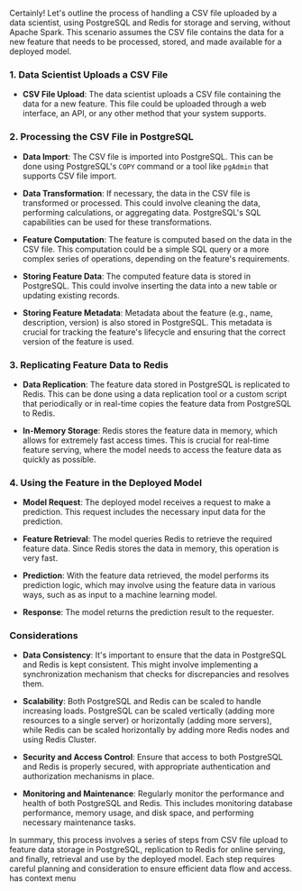 Certainly! Let's outline the process of handling a CSV file uploaded by a data scientist, using PostgreSQL and Redis for storage and serving, without Apache Spark. This scenario assumes the CSV file contains the data for a new feature that needs to be processed, stored, and made available for a deployed model.
 
### 1. Data Scientist Uploads a CSV File
 
- **CSV File Upload**: The data scientist uploads a CSV file containing the data for a new feature. This file could be uploaded through a web interface, an API, or any other method that your system supports.
 
### 2. Processing the CSV File in PostgreSQL
 
- **Data Import**: The CSV file is imported into PostgreSQL. This can be done using PostgreSQL's `COPY` command or a tool like `pgAdmin` that supports CSV file import.
 
- **Data Transformation**: If necessary, the data in the CSV file is transformed or processed. This could involve cleaning the data, performing calculations, or aggregating data. PostgreSQL's SQL capabilities can be used for these transformations.
 
- **Feature Computation**: The feature is computed based on the data in the CSV file. This computation could be a simple SQL query or a more complex series of operations, depending on the feature's requirements.
 
- **Storing Feature Data**: The computed feature data is stored in PostgreSQL. This could involve inserting the data into a new table or updating existing records.
 
- **Storing Feature Metadata**: Metadata about the feature (e.g., name, description, version) is also stored in PostgreSQL. This metadata is crucial for tracking the feature's lifecycle and ensuring that the correct version of the feature is used.
 
### 3. Replicating Feature Data to Redis
 
- **Data Replication**: The feature data stored in PostgreSQL is replicated to Redis. This can be done using a data replication tool or a custom script that periodically or in real-time copies the feature data from PostgreSQL to Redis.
 
- **In-Memory Storage**: Redis stores the feature data in memory, which allows for extremely fast access times. This is crucial for real-time feature serving, where the model needs to access the feature data as quickly as possible.
 
### 4. Using the Feature in the Deployed Model
 
- **Model Request**: The deployed model receives a request to make a prediction. This request includes the necessary input data for the prediction.
 
- **Feature Retrieval**: The model queries Redis to retrieve the required feature data. Since Redis stores the data in memory, this operation is very fast.
 
- **Prediction**: With the feature data retrieved, the model performs its prediction logic, which may involve using the feature data in various ways, such as as input to a machine learning model.
 
- **Response**: The model returns the prediction result to the requester.
 
### Considerations
 
- **Data Consistency**: It's important to ensure that the data in PostgreSQL and Redis is kept consistent. This might involve implementing a synchronization mechanism that checks for discrepancies and resolves them.
 
- **Scalability**: Both PostgreSQL and Redis can be scaled to handle increasing loads. PostgreSQL can be scaled vertically (adding more resources to a single server) or horizontally (adding more servers), while Redis can be scaled horizontally by adding more Redis nodes and using Redis Cluster.
 
- **Security and Access Control**: Ensure that access to both PostgreSQL and Redis is properly secured, with appropriate authentication and authorization mechanisms in place.
 
- **Monitoring and Maintenance**: Regularly monitor the performance and health of both PostgreSQL and Redis. This includes monitoring database performance, memory usage, and disk space, and performing necessary maintenance tasks.
 
In summary, this process involves a series of steps from CSV file upload to feature data storage in PostgreSQL, replication to Redis for online serving, and finally, retrieval and use by the deployed model. Each step requires careful planning and consideration to ensure efficient data flow and access.
has context menu
